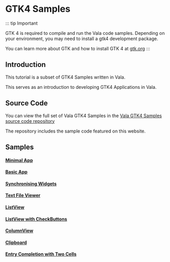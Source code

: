 # GTK4 Samples

::: tip Important

GTK 4 is required to compile and run the Vala code samples. Depending on
your environment, you may need to install a gtk4 development package.

You can learn more about GTK and how to install GTK 4 at
[gtk.org](https://gtk.org)
:::

## Introduction

This tutorial is a subset of GTK4 Samples written in Vala.

This serves as an introduction to developing GTK4 Applications in Vala.

## Source Code

You can view the full set of Vala GTK4 Samples in the 
[Vala GTK4 Samples source code repository](https://github.com/vala-lang/gtk4-samples)

The repository includes the sample code featured on this website.

## Samples

#### [Minimal App](gtk4-samples/minimal-app)
#### [Basic App](gtk4-samples/basic-app)
#### [Synchronising Widgets](gtk4-samples/synchronising-widgets)
#### [Text File Viewer](gtk4-samples/text-file-viewer)
#### [ListView](gtk4-samples/list-view) 
#### [ListView with CheckButtons](gtk4-samples/list-view-check-buttons)
#### [ColumnView](gtk4-samples/column-view)
#### [Clipboard](gtk4-samples/clipboard)
#### [Entry Completion with Two Cells](gtk4-samples/entry-completion-two-cells)

